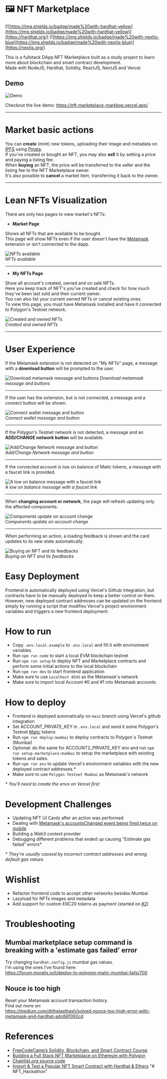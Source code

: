 # 🖼️ NFT Marketplace

[![https://img.shields.io/badge/made%20with-hardhat-yellow](https://img.shields.io/badge/made%20with-hardhat-yellow)](https://hardhat.org/)
[![https://img.shields.io/badge/made%20with-nextjs-blue](https://img.shields.io/badge/made%20with-nextjs-blue)](https://nextjs.org/)

This is a fullstack DApp NFT Marketplace built as a study project to learn more about blockchain and smart contract development.  
Made with NodeJS, Hardhat, Solidity, ReactJS, NextJS and Vercel.

## Demo

![Demo](https://github.com/Markkop/nft-marketplace/blob/main/demo.gif)

Checkout the live demo: https://nft-marketplace-markkop.vercel.app/

---

# Market basic actions

You can **create** (mint) new tokens, uploading their image and metadata on [IPFS](https://ipfs.io/) using [Pinata](https://www.pinata.cloud/).  
If you've created or bought an NFT, you may also **sell** it by setting a price and paying a listing fee.  
When **buying** an NFT, the price will be transferred to the seller and the listing fee to the NFT Marketplace owner.  
It's also possible to **cancel** a market item, transferring it back to the owner.

---

# Lean NFTs Visualization

There are only two pages to view market's NFTs:

- **Market Page**

Shows all NFTs that are available to be bought.  
This page will show NFTs even if the user doesn't have the [Metamask](https://metamask.io/) extension or isn't connected to the dapp.

![NFTs available](https://user-images.githubusercontent.com/16388408/151682517-6c0d89eb-80e6-4eeb-a6b0-6d584cdca5a3.png)  
_NFTs available_

---

- **My NFTs Page**

Show all account's created, owned and on sale NFTs.  
Here you keep track of NFT's you've created and check for how much they've been last sold and their current owner.  
You can also list your current owned NFTs or cancel existing ones.  
To view this page, you must have Metamask installed and have it connected to Polygon's Testnet network.

![Created and owned NFTs](https://user-images.githubusercontent.com/16388408/151682482-9db61934-bf17-4ea7-bd09-8c3ee5878f13.png)  
_Created and owned NFTs_

---

# User Experience

If the Metamask extension is not detected on "My NFTs" page, a message with a **download button** will be prompted to the user.

![Download metamask message and buttons](https://user-images.githubusercontent.com/16388408/151679982-16116556-c354-44d0-93dc-468de64194fa.png)
_Download metamask message and buttons_

---

If the user has the extension, but is not connected, a message and a connect button will be shown.

![Connect wallet message and button](https://user-images.githubusercontent.com/16388408/151680390-1e7440f7-4774-4b15-acfe-a2906f914fd2.png)  
_Connect wallet message and button_

---

If the Polygon's Testnet network is not detected, a message and an **ADD/CHANGE network button** will be available.

![Add/Change Network message and button](https://user-images.githubusercontent.com/16388408/151680408-68255aa6-fee3-49b9-b8f2-36b0b62b406d.png)  
_Add/Change Network message and button_

---

If the connected account is low on balance of Matic tokens, a message with a faucet link is provided.

![A low on balance message with a faucet link](https://user-images.githubusercontent.com/16388408/151680555-a837c767-ae42-4826-8417-d46b78b68742.png)  
_A low on balance message with a faucet link_

---

When **changing account or network**, the page will refresh updating only the affected components.

![Components update on account change](https://user-images.githubusercontent.com/16388408/151680788-ab141ef4-1168-4a32-bd28-2530743c3097.gif)  
_Components update on account change_

---

When performing an action, a loading feedback is shown and the card updates to its new state automatically.

![Buying an NFT and its feedbacks](https://user-images.githubusercontent.com/16388408/151680863-c03ede64-ec7b-403d-9a35-e7b3ba76220e.gif)  
_Buying an NFT and its feedbacks_

# Easy Deployment

Frontend is automatically deployed using Vercel's Github integration, but contracts have to be manually deployed to keep a better control on them.  
However, new deployed contract addresses can be updated on the frontend simply by running a script that modifies Vercel's project environment variables and triggers a new frontend deployment.

# How to run

- Copy `.env.local.example` to `.env.local` and fill it with environment variables
- Run `npm run node` to start a local EVM blockchain testnet
- Run `npm run setup` to deploy NFT and Marketplace contracts and perform some initial actions to the local blockchain
- Run `npm run dev` to start frontend application
- Make sure to use `Localhost 8545` as the Metamask's network
- Make sure to import local Account #0 and #1 into Metamask accounts.

# How to deploy

- Frontend is deployed automatically on `main` branch using Vercel's github integration
- Set ACCOUNT_PRIVATE_KEY in `.env.local` and send it some Polygon's Testnet [Matic](https://faucet.polygon.technology/) tokens
- Run `npm run deploy:mumbai` to deploy contracts to Polygon`s Testnet (Mumbai)
- Optional: do the same for ACCOUNT2_PRIVATE_KEY env and run `npm run setup-marketplace:mumbai` to setup the marketplace with existing tokens and sales.
- Run `npm run env` to update Vercel's environment variables with the new deployed contract addresses.\*
- Make sure to use `Polygon Testnet Mumbai` as Metamask's network

_\* You'll need to create the envs on Vercel first_

# Development Challenges

- Updating NFT UI Cards after an action was performed
- Dealing with [Metamask's accountsChanged event being fired twice on mobile](https://github.com/MetaMask/metamask-mobile/issues/2162)
- Building a Web3 context provider
- Debugging different problems that ended up causing "Estimate gas failed" errors\*

_\* They're usually caused by incorrect contract addresses and wrong default gas values_

# Wishlist

- Refactor frontend code to accept other networks besides Mumbai
- Lazyload for NFTs images and metadata
- Add support for custom ERC20 tokens as payment (started on [#2](https://github.com/Markkop/nft-marketplace/pull/2))

# Troubleshooting

## Mumbai marketplace setup command is breaking with a 'estimate gas failed' error

Try changing `hardhat.config.js` mumbai gas values.  
I'm using the ones I've found here:  
https://forum.moralis.io/t/deploy-to-polygon-matic-mumbai-fails/700

## Nouce is too high

Reset your Metamask account transaction history.  
Find out more on:  
https://medium.com/@thelasthash/solved-nonce-too-high-error-with-metamask-and-hardhat-adc66f092cd

# References

- [FreeCodeCamp’s Solidity, Blockchain, and Smart Contract Course](https://www.youtube.com/watch?v=M576WGiDBdQ)
- [Building a Full Stack NFT Marketplace on Ethereum with Polygon](https://dev.to/dabit3/building-scalable-full-stack-apps-on-ethereum-with-polygon-2cfb)
- [Chainlist.org source code](https://github.com/antonnell/networklist-org)
- [Import & Test a Popular NFT Smart Contract with Hardhat & Ethers](https://dev.to/jacobedawson/import-test-a-popular-nft-smart-contract-with-hardhat-ethers-12i5)
"# NFT_Hackathon" 
